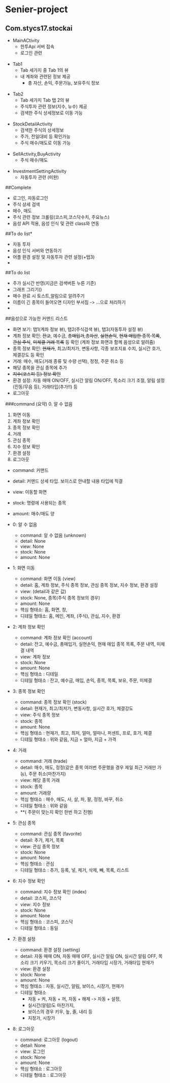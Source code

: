 # Senier-project

## Com.stycs17.stockai
+ MainACtivity
  + 한투Api 서버 접속
  + 로그인 관련
    <br/><br/>
+ Tab1
  + Tab 세가지 중 Tab 1의 뷰
  + 내 계좌와 관련된 정보 제공
    + 총 자산, 손익, 주문가능, 보유주식 정보
      <br/><br/>
+ Tab2
  + Tab 세가지 Tab 탭 2의 뷰
  + 주식투자 관련 정보(지수, 뉴수) 제공
  + 검색한 주식 상세정보로 이동 가능
    <br/><br/>
+ StockDetailActivity
  + 검색한 주식의 상세정보
  + 주가, 전일대비 등 확인가능
  + 주식 매수/매도로 이동 가능
    <br/><br/>
+ SellActivity,BuyActivity
  + 주식 매수/매도
    <br/><br/>
+ InvestmentSettingActivity
  + 자동투자 관련 (미완)


##Complete
+ 로그인, 자동로그인
+ 주식 상세 검색
+ 매수, 매도
+ 주식 관련 정보 크롤링(코스피,코스닥수치, 주요뉴스)
+ 음성 API 적용, 음성 인식 및 관련 class와 연동

##To do list*
+ 자동 투자
+ 음성 인식 서버와 연동하기
+ 어플 환경 설정 및 자동투자 관련 설정(+탭3)
+

##To do list
+ 주가 실시간 반영(지금은 검색버튼 누른 기준)
+ 그래프 그리기()
+ 매수 완료 시 토스트,알림으로 알려주기
+ 이름이 긴 종목이 들어오면 디자인 부서짐 -> ...으로 처리하기
+

##음성으로 가능한 커맨드 리스트

+ 화면 보기: 탭1(계좌 정보 뷰), 탭2(주식검색 뷰), 탭3(자동투자 설정 뷰)
+ 계좌 정보 확인: ~~잔고~~, 예수금, ~~총매입가~~,~~총자산~~, ~~실현손익~~, ~~현재 매입한 종목 목록~~, ~~관심 주식~~, ~~미체결 거래 목록~~ 등 확인 (계좌 정보 화면과 함께 음성으로 알려줌)
+ 종목 정보 확인: ~~현재가~~, 최고/최저가, 변동사항, 각종 보조지표 수치, 실시간 호가, 체결강도 등 확인
+ 거래: 매수, 매도(거래 종류 및 수량 선택), 정정, 주문 취소 등
+ 해당 종목을 관심 종목에 추가
+ ~~지수(코스피 등) 정보 확인~~
+ 환경 설정: 자동 매매 ON/OFF, 실시간 알림 ON/OFF, 목소리 크기 조절, 알림 설정(진동/무음 등), 거래타입(추가!!) 등
+ 로그아웃

###command
(요약)
0. 알 수 없음
1. 화면 이동
2. 계좌 정보 확인
3. 종목 정보 확인
4. 거래
5. 관심 종목
6. 지수 정보 확인
7. 환경 설정
8. 로그아웃

+ command: 커맨드
+ detail: 커맨드 상세 타입. 보이스로 안내할 내용 타입에 직결
+ view: 이동할 화면
+ stock: 명령에 사용되는 종목
+ amount: 매수/매도 양


+ 0: 알 수 없음
  + command: 알 수 없음 (unknown)
  + detail: None
  + view: None
  + stock: None
  + amount: None


+ 1: 화면 이동
  + command: 화면 이동 (view)
  + detail: 홈, 계좌 정보, 주식 종목 정보, 관심 종목 정보, 지수 정보, 환경 설정
  + view: (detail과 같은 값)
  + stock: None, 종목(주식 종목 정보의 경우)
  + amount: None
  + 핵심 형태소: 홈, 화면, 창,
  + 디테일 형태소: 홈, 메인, 계좌, (주식), 관심, 지수, 환경


+ 2: 계좌 정보 확인
  + command: 계좌 정보 확인 (account)
  + detail: 잔고, 예수금, 총매입가, 실현손익, 현재 매입 종목 목록, 주문 내역, 미체결 내역
  + view: 계좌 정보
  + stock: None
  + amount: None
  + 핵심 형태소 : 디테일
  + 디테일 형태소 : 잔고, 예수금, 매입, 손익, 종목, 목록, 보유, 주문, 미체결


+ 3: 종목 정보 확인
  + command: 종목 정보 확인 (stock)
  + detail: 현재가, 최고/최저가, 변동사항, 실시간 호가, 체결강도
  + view: 주식 종목 정보
  + stock: 종목
  + amount: None
  + 핵심 형태소 : 현재가, 최고, 최저, 얼마, 얼마나, 퍼센트, 프로, 호가, 체결
  + 디테일 형태소 : 위와 같음, 지금 + 얼마, 지금 + 가격


+ 4: 거래
  + command: 거래 (trade)
  + detail: 매수, 매도, 정정(같은 종목 여러번 주문했을 경우 제일 최근 거래만 가능), 주문 취소(마찬가지)
  + view: 해당 종목 거래
  + stock: 종목
  + amount: 거래량
  + 핵심 형태소 : 매수, 매도, 사, 살, 파, 팔, 정정, 바꾸, 취소
  + 디테일 형태소 : 위와 같음
  + **( 주문이 맞는지 확인 한번 하고 진행)


+ 5: 관심 종목
  + command: 관심 종목 (favorite)
  + detail: 추가, 제거, 목록
  + view: 관심 종목 정보
  + stock: None
  + amount: None
  + 핵심 형태소 : 관심
  + 디테일 형태소 : 추가, 등록, 넣, 제거, 삭제, 빼, 목록, 리스트


+ 6: 지수 정보 확인
  + command: 지수 정보 확인 (index)
  + detail: 코스피, 코스닥
  + view: 지수 정보
  + stock: None
  + amount: None
  + 핵심 형태소 : 코스피, 코스닥
  + 디테일 형태소 : 동일


+ 7: 환경 설정
  + command: 환경 설정 (setting)
  + detail: 자동 매매 ON, 자동 매매 OFF, 실시간 알림 ON, 실시간 알림 OFF, 목소리 크기 키우기, 목소리 크기 줄이기, 거래타입 시장가, 거래타입 현재가
  + view: 환경 설정
  + stock: None
  + amount: None
  + 핵심 형태소 : 자동, 실시간, 알림, 보이스, 시장가, 현재가
  + 디테일 형태소
    + 자동 + 켜, 자동 + 꺼, 자동 + 해제 -> 자동 + 설정,
    + 실시간(알림)도 마찬가지,
    + 보이스의 경우 키우, 높, 줄, 내리 등
    + 지정가, 시장가


+ 8: 로그아웃
  + command: 로그아웃 (logout)
  + detail: None
  + view: 로그인
  + stock: None
  + amount: None
  + 핵심 형태소 : 로그아웃
  + 디테일 형태소 : 로그아웃




